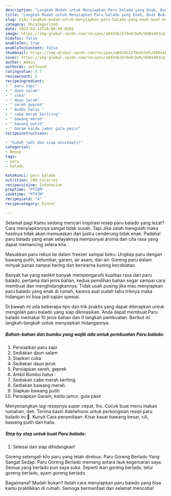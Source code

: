 ```yaml
---
description: "Langkah Mudah untuk Menyiapkan Paru balado yang Enak, Buat Buka Puasa Bikin Ngiler"
title: "Langkah Mudah untuk Menyiapkan Paru balado yang Enak, Buat Buka Puasa Bikin Ngiler"
slug: 2181-langkah-mudah-untuk-menyiapkan-paru-balado-yang-enak-buat-buka-puasa-bikin-ngiler
category: Uncategorized
date: 2023-02-14T18:06:49.010Z
image: https://img-global.cpcdn.com/recipes/a8d34b2478e9cbd5/680x482cq70/paru-balado-foto-resep-utama.jpg
hideToc: false
enableToc: true
enableTocContent: false
thumbnail: https://img-global.cpcdn.com/recipes/a8d34b2478e9cbd5/680x482cq70/paru-balado-foto-resep-utama.jpg
cover: https://img-global.cpcdn.com/recipes/a8d34b2478e9cbd5/680x482cq70/paru-balado-foto-resep-utama.jpg
author: Admin
authorAv: notfound
ratingvalue: 3.7
reviewcount: 5
recipeingredient:
- " paru sapi"
- " daun salam"
- " cuka"
- " daun jeruk"
- " sereh geprek"
- " Bumbu halus "
- " cabe merah keriting"
- " bawang merah"
- " bawang putih"
- " Garam kaldu jamur gula pasir"
recipeinstructions:

- "Sudah jadi dan siap dinikmati!"
categories:
- Resep
tags:
- paru
- balado

katakunci: paru balado 
nutrition: 298 calories
recipecuisine: Indonesian
preptime: "PT28M"
cooktime: "PT47M"
recipeyield: "4"
recipecategory: Dinner

---
```



Selamat pagi Kamu sedang mencari inspirasi resep paru balado yang lezat? Cara menyiapkannya sangat tidak susah. Tapi Jika salah mengolah maka hasilnya tidak akan memuaskan dan justru cenderung tidak enak. Padahal paru balado yang enak selayaknya mempunyai aroma dan cita rasa yang dapat memancing selera kita.


Masukkan paru rebus ke dalam freezer sampai beku. Ungkep paru dengan bawang putih, ketumbar, garam, air asam, dan air. Goreng paru dalam minyak panas sampai kering dan berwarna kuning kecoklatan.

Banyak hal yang sedikit banyak mempengaruhi kualitas rasa dari paru balado, pertama dari jenis bahan, kedua pemilihan bahan segar sampai cara membuat dan menghidangkannya. Tidak usah pusing jika mau menyiapkan paru balado yang enak di rumah, karena asal sudah tahu triknya maka hidangan ini bisa jadi sajian spesial.


Di bawah ini ada beberapa tips dan trik praktis yang dapat diterapkan untuk mengolah paru balado yang siap dikreasikan. Anda dapat membuat Paru balado memakai 10 jenis bahan dan 0 langkah pembuatan. Berikut ini langkah-langkah untuk menyiapkan hidangannya.

<!--inarticleads1-->

##### Bahan-bahan dan bumbu yang wajib ada untuk pembuatan Paru balado:

1. Persiapkan  paru sapi
1. Sediakan  daun salam
1. Siapkan  cuka
1. Sediakan  daun jeruk
1. Persiapkan  sereh, geprek
1. Ambil  Bumbu halus :
1. Sediakan  cabe merah keriting
1. Sediakan  bawang merah
1. Siapkan  bawang putih
1. Persiapkan  Garam, kaldu jamur, gula pasir


Menyenangkan lagi resepnya super cepat, lho. Cocok buat menu makan rumahan, deh. Terima kasih Adelwhooo untuk perkongsian resipi paru balado ini 🙂. Kunyit Cara penyediaan: Kisar kasar bawang besar, cili, bawang putih dan halia. 

<!--inarticleads2-->

##### Step by step untuk buat Paru balado:


1. Selesai dan siap dihidangkan!

Goreng setengah kilo paru yang telah direbus. Paru Goreng Berlado Yang Sangat Sedap. Paru Goreng Berlado memang antara lauk kegemaran saya. Semua yang berlado pun saya suka. Seperti ikan goreng berlado, telur goreng berlado, ayam goreng berlado. 

Bagaimana? Mudah bukan? Itulah cara menyiapkan paru balado yang bisa kamu praktikkan di rumah. Semoga bermanfaat dan selamat mencoba!
